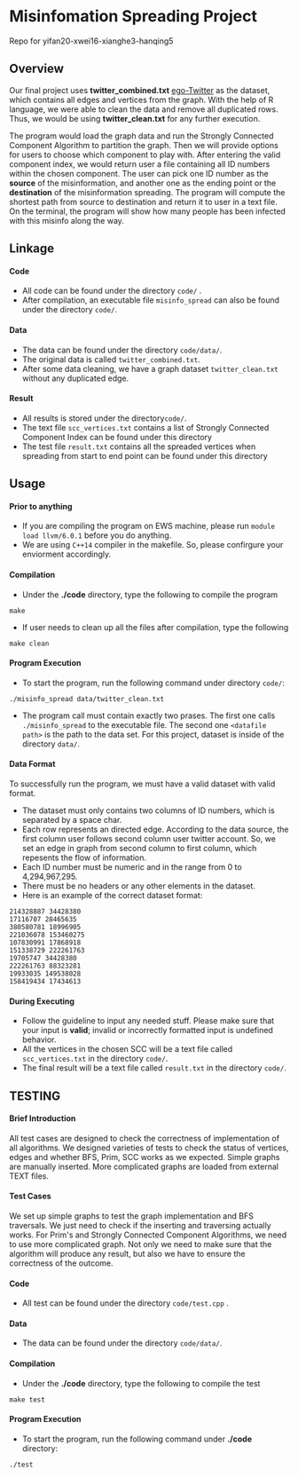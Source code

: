 # Misinfomation Spreading Project
Repo for yifan20-xwei16-xianghe3-hanqing5


## Overview
Our final project uses **twitter_combined.txt** [ego-Twitter](http://snap.stanford.edu/data/ego-Twitter.html) as the dataset, which contains all edges and vertices from the graph. With the help of R language, we were able to clean the data and remove all duplicated rows. Thus, we would be using **twitter_clean.txt** for any further execution.

The program would load the graph data and run the Strongly Connected Component Algorithm to partition the graph. Then we will provide options for users to choose which component to play with. After entering the valid component index, we would return user a file containing all ID numbers within the chosen component. The user can pick one ID number as the **source** of the misinformation, and another one as the ending point or the **destination** of the misinformation spreading. The program will compute the shortest path from source to destination and return it to user in a text file. On the terminal, the program will show how many people has been infected with this misinfo along the way.


## Linkage


#### Code 


* All code can be found under the directory `code/` .
* After compilation, an executable file `misinfo_spread` can also be found under the directory `code/`.

#### Data


* The data can be found under the directory `code/data/`.
* The original data is called `twitter_combined.txt`. 
* After some data cleaning, we have a graph dataset `twitter_clean.txt` without any duplicated edge.


#### Result


* All results is stored under the directory`code/`.
* The text file `scc_vertices.txt` contains a list of Strongly Connected Component Index can be found under this directory
* The test file `result.txt` contains all the spreaded vertices when spreading from start to end point can be found under this directory


## Usage


#### Prior to anything

* If you are compiling the program on EWS machine, please run `module load llvm/6.0.1` before you do anything.
* We are using `C++14` compiler in the makefile. So, please confirgure your enviorment accordingly.


#### Compilation

* Under the **./code** directory, type the following to compile the program

```
make 
```

* If user needs to clean up all the files after compilation, type the following

```
make clean
```

#### Program Execution

* To start the program, run the following command under directory `code/`:

```
./misinfo_spread data/twitter_clean.txt
```

* The program call must contain exactly two prases. The first one calls `./misinfo_spread` to the executable file. The second one `<datafile path>` is the path to the data set. For this project, dataset is inside of the directory `data/`.


#### Data Format


To successfully run the program, we must have a valid dataset with valid format. 

* The dataset must only contains two columns of ID numbers, which is separated by a space char. 
* Each row represents an directed edge. According to the data source, the first column user follows second column user twitter account. So, we set an edge in graph from second column to first column, which repesents the flow of information.
* Each ID number must be numeric and in the range from 0 to 4,294,967,295. 
* There must be no headers or any other elements in the dataset. 
* Here is an example of the correct dataset format:

```
214328887 34428380
17116707 28465635
380580781 18996905
221036078 153460275
107830991 17868918
151338729 222261763
19705747 34428380
222261763 88323281
19933035 149538028
158419434 17434613
```





#### During Executing
* Follow the guideline to input any needed stuff. Please make sure that your input is **valid**; invalid or incorrectly formatted input is undefined behavior.
* All the vertices in the chosen SCC will be a text file called `scc_vertices.txt` in the directory `code/`.
* The final result will be a text file called `result.txt` in the directory `code/`.


## TESTING
#### Brief Introduction


All test cases are designed to check the correctness of implementation of all algorithms. 
We designed varieties of tests to check the status of vertices, edges and whether BFS, Prim, SCC works as we expected. Simple graphs are manually inserted. More complicated graphs are loaded from external TEXT files.


#### Test Cases


We set up simple graphs to test the graph implementation and BFS traversals. We just need to check if the inserting and traversing actually works. For Prim's and Strongly Connected Component Algorithms, we need to use more complicated graph. Not only we need to make sure that the algorithm will produce any result, but also we have to ensure the correctness of the outcome. 


#### Code 

* All test can be found under the directory `code/test.cpp` .

#### Data

* The data can be found under the directory `code/data/`.

#### Compilation

* Under the **./code** directory, type the following to compile the test

```
make test
```

#### Program Execution

* To start the program, run the following command under **./code** directory:

```
./test
```

